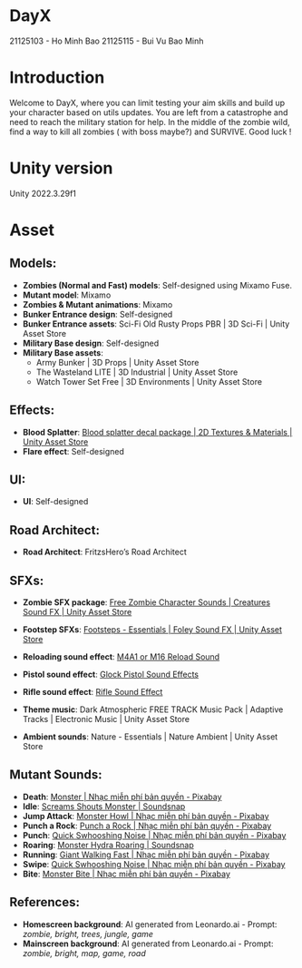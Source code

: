 # DayX
21125103 - Ho Minh Bao
21125115 - Bui Vu Bao Minh

# Introduction
Welcome to DayX, where you can limit testing your aim skills and build up your character based on utils updates. You are left from a catastrophe and need to reach the military station for help. In the middle of the zombie wild, find a way to kill all zombies ( with boss maybe?) and SURVIVE. Good luck !

# Unity version
Unity 2022.3.29f1

# Asset

## Models:
- **Zombies (Normal and Fast) models**: Self-designed using Mixamo Fuse.
- **Mutant model**: Mixamo
- **Zombies & Mutant animations**: Mixamo
- **Bunker Entrance design**: Self-designed
- **Bunker Entrance assets**: Sci-Fi Old Rusty Props PBR | 3D Sci-Fi | Unity Asset Store
- **Military Base design**: Self-designed
- **Military Base assets**:
  - Army Bunker | 3D Props | Unity Asset Store
  - The Wasteland LITE | 3D Industrial | Unity Asset Store
  - Watch Tower Set Free | 3D Environments | Unity Asset Store

## Effects:
- **Blood Splatter**: [Blood splatter decal package | 2D Textures & Materials | Unity Asset Store](https://assetstore.unity.com/)
- **Flare effect**: Self-designed

## UI:
- **UI**: Self-designed

## Road Architect:
- **Road Architect**: FritzsHero’s Road Architect

## SFXs:
- **Zombie SFX package**: [Free Zombie Character Sounds | Creatures Sound FX | Unity Asset Store](https://assetstore.unity.com/)
- **Footstep SFXs**: [Footsteps - Essentials | Foley Sound FX | Unity Asset Store](https://assetstore.unity.com/)
- **Reloading sound effect**: [M4A1 or M16 Reload Sound](https://pixabay.com/sound-effects/m4a1-or-m16-reload-sound-84436/)
- **Pistol sound effect**: [Glock Pistol Sound Effects](https://pixabay.com/sound-effects/search/glock/)
- **Rifle sound effect**: [Rifle Sound Effect](https://www.youtube.com/watch?v=fCL9vPG0RAg&t=4s)

- **Theme music**: Dark Atmospheric FREE TRACK Music Pack | Adaptive Tracks | Electronic Music | Unity Asset Store
- **Ambient sounds**: Nature - Essentials | Nature Ambient | Unity Asset Store

## Mutant Sounds:
- **Death**: [Monster | Nhạc miễn phí bản quyền - Pixabay](https://pixabay.com)
- **Idle**: [Screams Shouts Monster | Soundsnap](https://www.soundsnap.com/screams_shouts_monster_processed_267_wav)
- **Jump Attack**: [Monster Howl | Nhạc miễn phí bản quyền - Pixabay](https://pixabay.com)
- **Punch a Rock**: [Punch a Rock | Nhạc miễn phí bản quyền - Pixabay](https://pixabay.com)
- **Punch**: [Quick Swhooshing Noise | Nhạc miễn phí bản quyền - Pixabay](https://pixabay.com)
- **Roaring**: [Monster Hydra Roaring | Soundsnap](https://www.soundsnap.com/monster_hydra_roaring_a_3)
- **Running**: [Giant Walking Fast | Nhạc miễn phí bản quyền - Pixabay](https://pixabay.com)
- **Swipe**: [Quick Swhooshing Noise | Nhạc miễn phí bản quyền - Pixabay](https://pixabay.com)
- **Bite**: [Monster Bite | Nhạc miễn phí bản quyền - Pixabay](https://pixabay.com)

## References:
- **Homescreen background**: AI generated from Leonardo.ai - Prompt: *zombie, bright, trees, jungle, game*
- **Mainscreen background**: AI generated from Leonardo.ai - Prompt: *zombie, bright, map, game, road*

 
